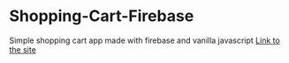 # Shopping-Cart-Firebase
Simple shopping cart app made with firebase and vanilla javascript
[Link to the site](https://simple-shopping-list-smn.netlify.app/)
